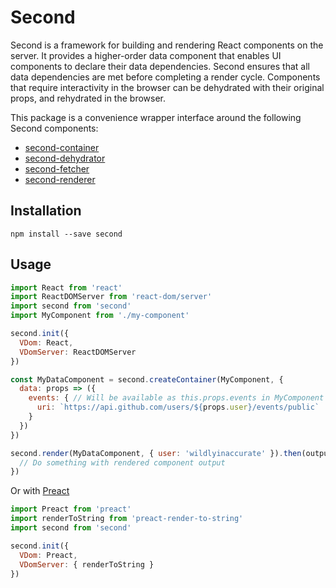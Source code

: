 # Second

Second is a framework for building and rendering React components on the server. It provides a higher-order data component that enables UI components to declare their data dependencies. Second ensures that all data dependencies are met before completing a render cycle. Components that require interactivity in the browser can be dehydrated with their original props, and rehydrated in the browser.

This package is a convenience wrapper interface around the following Second components:

- [second-container](../packages/second-container)
- [second-dehydrator](../packages/second-dehydrator)
- [second-fetcher](../packages/second-fetcher)
- [second-renderer](../packages/second-renderer)

## Installation

```
npm install --save second
```

## Usage

```js
import React from 'react'
import ReactDOMServer from 'react-dom/server'
import second from 'second'
import MyComponent from './my-component'

second.init({
  VDom: React,
  VDomServer: ReactDOMServer
})

const MyDataComponent = second.createContainer(MyComponent, {
  data: props => ({
    events: { // Will be available as this.props.events in MyComponent
      uri: `https://api.github.com/users/${props.user}/events/public`
    }
  })
})

second.render(MyDataComponent, { user: 'wildlyinaccurate' }).then(output => {
  // Do something with rendered component output
})
```

Or with [Preact](https://preactjs.com/)

```js
import Preact from 'preact'
import renderToString from 'preact-render-to-string'
import second from 'second'

second.init({
  VDom: Preact,
  VDomServer: { renderToString }
})
```
